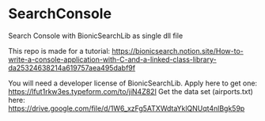 # SearchConsole
Search Console with BionicSearchLib as single dll file

This repo is made for a tutorial: https://bionicsearch.notion.site/How-to-write-a-console-application-with-C-and-a-linked-class-library-da25324638214a619757aea495dabf9f

You will need a developer license of BionicSearchLib. Apply here to get one: https://lfut1rkw3es.typeform.com/to/jiN4Z82I
Get the data set (airports.txt) here: https://drive.google.com/file/d/1W6_xzFg5ATXWdtaYklQNUqt4nlBgk59p
